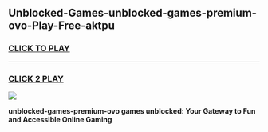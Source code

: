 
## Unblocked-Games-unblocked-games-premium-ovo-Play-Free-aktpu
<h3>
<a href="https://premium76.site?title=unblocked-games-premium-ovo&ref=20A">CLICK TO PLAY</a></h3>
<hr>

<h3>
<a href="https://premium76.site?title=unblocked-games-premium-ovo&ref=20A">CLICK 2 PLAY</a>
  
</h3>

<a href="https://premium76.site?title=unblocked-games-premium-ovo&ref=20A"><img src="https://clearcache.store/games.png"></a>


**unblocked-games-premium-ovo games unblocked: Your Gateway to Fun and Accessible Online Gaming**
